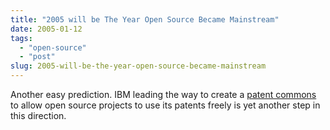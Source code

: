 ```yaml
---
title: "2005 will be The Year Open Source Became Mainstream"
date: 2005-01-12
tags: 
  - "open-source"
  - "post"
slug: 2005-will-be-the-year-open-source-became-mainstream
---
```


Another easy prediction. IBM leading the way to create a [patent commons](http://news.bbc.co.uk/1/hi/technology/4163975.stm) to allow open source projects to use its patents freely is yet another step in this direction.

